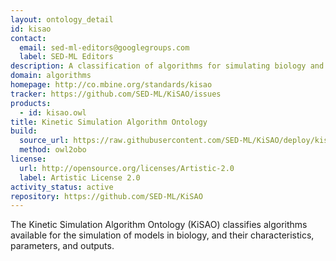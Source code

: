 ```yaml
---
layout: ontology_detail
id: kisao
contact:
  email: sed-ml-editors@googlegroups.com
  label: SED-ML Editors
description: A classification of algorithms for simulating biology and their outputs
domain: algorithms
homepage: http://co.mbine.org/standards/kisao
tracker: https://github.com/SED-ML/KiSAO/issues
products:
  - id: kisao.owl
title: Kinetic Simulation Algorithm Ontology
build:
  source_url: https://raw.githubusercontent.com/SED-ML/KiSAO/deploy/kisao.owl
  method: owl2obo
license:
  url: http://opensource.org/licenses/Artistic-2.0
  label: Artistic License 2.0
activity_status: active
repository: https://github.com/SED-ML/KiSAO
---
```


The Kinetic Simulation Algorithm Ontology (KiSAO) classifies algorithms available for the simulation of models in biology, and their characteristics, parameters, and outputs.
